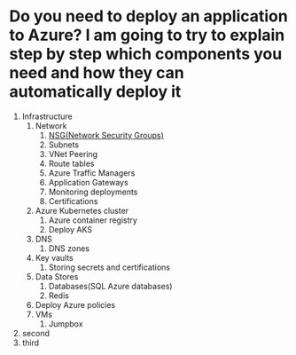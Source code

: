 # Do you need to deploy an application to Azure?  I am going to try to explain step by step which components you need and how they can automatically deploy it

 1. Infrastructure
    1. Network
       1. [NSG(Network Security Groups)](https://github.com/hayriozler/Azure-Deployment/blob/master/Infrastructure/nsg.md)
       2. Subnets
       3. VNet Peering
       4. Route tables
       5. Azure Traffic Managers
       6. Application Gateways
       7. Monitoring deployments
       8. Certifications
    2. Azure Kubernetes cluster
       1. Azure container registry
       2. Deploy AKS
    3. DNS
       1. DNS zones
    4. Key vaults
       1. Storing secrets and certifications
    5. Data Stores
       1. Databases(SQL Azure databases)
       2. Redis
    6. Deploy Azure policies
    7. VMs
       1. Jumpbox
 2. second
 3. third